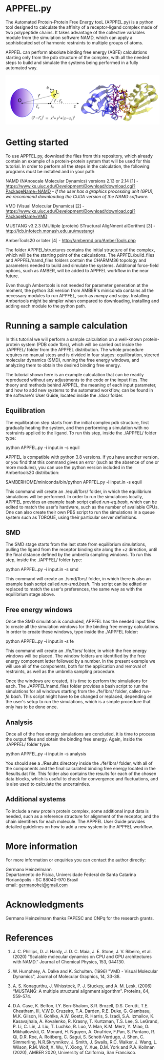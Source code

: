 # APPFEL.py

The Automated Protein-Protein Free Energy tooL (APPFEL.py) is a python tool designed to calculate the affinity of a receptor-ligand complex made of two polypeptide chains. It takes advantage of the collective variables module from the simulation software NAMD, which can apply a sophisticated set of harmonic restraints to multiple groups of atoms. 

APPFEL can perform absolute binding free energy (ABFE) calculations starting only from the pdb structure of the complex, with all the needed steps to build and simulate the systems being performed in a fully automated way. 
  
![](doc/Fig-tut.jpg)


# Getting started

To use APPFEL.py, download the files from this repository, which already contain an example of a protein-protein system that will be used for this tutorial. In order to perform all the steps in the calculation, the following programs must be installed and in your path:

NAMD (NAnoscale Molecular Dynamics) versions 2.13 or 2.14 [1] - https://www.ks.uiuc.edu/Development/Download/download.cgi?PackageName=NAMD - *If the user has a graphics processing unit (GPU), we recommend downloading the CUDA version of the NAMD software.*

VMD (Visual Molecular Dynamics) [2] - https://www.ks.uiuc.edu/Development/Download/download.cgi?PackageName=VMD

MUSTANG v3.2.3 (MUltiple (protein) STructural AligNment alGorithm) [3] - http://lcb.infotech.monash.edu.au/mustang/

AmberTools20 or later [4] - http://ambermd.org/AmberTools.php

The folder APPFEL/structures contains the initial structure of the complex, which will be the starting point of the calculations. The APPFEL/build\_files and APPFEL/namd\_files folders contain the CHARMM36 topology and parameters needed to build and simulate the systems. Additional force-field options, such as AMBER, will be added to APPFEL workflow in the near future. 

Even though Ambertools is not needed for parameter generation at the moment, the python 3.8 version from AMBER's miniconda contains all the necessary modules to run APPFEL, such as *numpy* and *scipy*. Installing Ambertools might be simpler when compared to downloading, installing and adding each module to the python path. 

# Running a sample calculation

In this tutorial we will perform a sample calculation on a well-known protein-protein system (PDB code 1brs), which will be carried out inside the ./APPFEL/ folder from the APPFEL distribution. The whole procedure requires no manual steps and is divided in four stages: equilibration, steered molecular dynamics (SMD), running the free energy windows, and analyzing them to obtain the desired binding free energy.  

The tutorial shown here is an example calculation that can be readily reproduced without any adjustments to the code or the input files. The theory and methods behind APPFEL, the meaning of each input parameter, and how to add new systems to the automated workflow, can be found in the software's User Guide, located inside the ./doc/ folder. 

## Equilibration

The equilibration step starts from the initial complex pdb structure, first gradually heating the system, and then performing a simulation with no restraints applied to the ligand. To run this step, inside the ./APPFEL/ folder type:

python APPFEL.py -i input.in -s equil

APPFEL is compatible with python 3.8 versions. If you have another version, or you find that this command gives an error (such as the absence of one or more modules), you can use the python version included in the Ambertools20 distribution:

$AMBERHOME/miniconda/bin/python APPFEL.py -i input.in -s equil

This command will create an ./equil/1brs/ folder, in which the equilibrium simulations will be performed. In order to run the simulations locally, APPFEL provides an example bash script called *run-eq.bash*, which can be edited to match the user's hardware, such as the number of available CPUs. One can also create their own PBS script to run the simulations in a queue system such as TORQUE, using their particular server definitions. 

## SMD

The SMD stage starts from the last state from equilibrium simulations, pulling the ligand from the receptor binding site along the *+z* direction, until the final distance defined by the umbrella sampling windows. To run this step, inside the ./APPFEL/ folder type:

python APPFEL.py -i input.in -s smd

This command will create an ./smd/1brs/ folder, in which there is also an example bash script called *run-smd.bash*. This script can be edited or replaced to match the user's preferences, the same way as with the equilibrium stage above. 

## Free energy windows 

Once the SMD simulation is concluded, APPFEL has the needed input files to create all the simulation windows for the binding free energy calculations. In order to create these windows, type inside the ./APPFEL folder:

python APPFEL.py -i input.in -s fe

This command will create an ./fe/1brs/ folder, in which the free energy windows will be placed. The window folders are identified by the free energy component letter followed by a number. In the present example we will use all of the components, both for the application and removal of restraints, as well as the umbrella sampling procedure. 

Once the windows are created, it is time to perform the simulations for each. The ./APPFEL/namd_files folder provides a bash script to run the simulations for all windows starting from the ./fe/1brs/ folder, called *run-fe.bash*. This script might have to be changed or replaced, depending on the user's setup to run the simulations, which is a simple procedure that only has to be done once. 

## Analysis

Once all of the free energy simulations are concluded, it is time to process the output files and obtain the binding free energy. Again, inside the ./APPFEL/ folder type:

python APPFEL.py -i input.in -s analysis

You should see a ./Results directory inside the ./fe/1brs/ folder, with all of the components and the final calculated binding free energy located in the Results.dat file. This folder also contains the results for each of the chosen data blocks, which is useful to check for convergence and fluctuations, and is also used to calculate the uncertainties.

## Additional systems

To include a new protein protein complex, some additional input data is needed, such as a reference structure for alignment of the receptor, and the chain identifiers for each molecule. The APPFEL User Guide provides detailed guidelines on how to add a new system to the APPFEL workflow. 

# More information

For more information or enquiries you can contact the author directly:

Germano Heinzelmann <br/>
Departamento de Física, Universidade Federal de Santa Catarina <br/>
Florianópolis - SC  88040-970 Brasil <br/>
email: germanohei@gmail.com <br/>


# Acknowledgments

Germano Heinzelmann thanks FAPESC and CNPq for the research grants.

# References

1. J. C. Phillips, D. J. Hardy, J. D. C. Maia, J. E. Stone, J. V. Ribeiro, et al. (2020)
“Scalable molecular dynamics on CPU and GPU architectures with NAMD.”
Journal of Chemical Physics, 153, 044130.

2. W. Humphrey, A. Dalke and K. Schulten. (1996)  "VMD - Visual Molecular Dynamics", Journal of Molecular Graphics, 14, 33-38.

3. A. S. Konagurthu, J. Whisstock, P. J. Stuckey, and A. M. Lesk. (2006) “MUSTANG: A multiple structural alignment algorithm”. Proteins, 64, 559-574.

4. D.A. Case, K. Belfon, I.Y. Ben-Shalom, S.R. Brozell, D.S. Cerutti, T.E. Cheatham, III, V.W.D. Cruzeiro, T.A. Darden, R.E. Duke, G. Giambasu, M.K. Gilson, H. Gohlke, A.W. Goetz, R. Harris, S. Izadi, S.A. Izmailov, K. Kasavajhala, A. Kovalenko, R. Krasny, T. Kurtzman, T.S. Lee, S. LeGrand, P. Li, C. Lin, J. Liu, T. Luchko, R. Luo, V. Man, K.M. Merz, Y. Miao, O. Mikhailovskii, G. Monard, H. Nguyen, A. Onufriev, F.Pan, S. Pantano, R. Qi, D.R. Roe, A. Roitberg, C. Sagui, S. Schott-Verdugo, J. Shen, C. Simmerling, N.R.Skrynnikov, J. Smith, J. Swails, R.C. Walker, J. Wang, L. Wilson, R.M. Wolf, X. Wu, Y. Xiong, Y. Xue, D.M. York and P.A. Kollman (2020), AMBER 2020, University of California, San Francisco.



